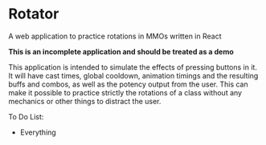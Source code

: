 # Rotator

A web application to practice rotations in MMOs written in React

**This is an incomplete application and should be treated as a demo**

This application is intended to simulate the effects of pressing buttons in it. It will have cast times, global cooldown, animation timings and the resulting buffs and combos, as well as the potency output from the user. This can make it possible to practice strictly the rotations of a class without any mechanics or other things to distract the user. 

To Do List:
- Everything